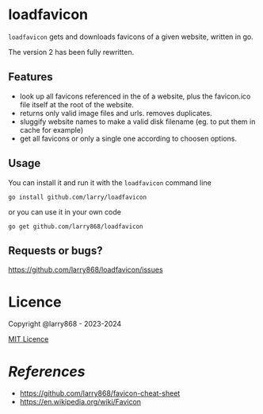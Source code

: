 # loadfavicon

`loadfavicon` gets and downloads favicons of a given website, written in go.

The version 2 has been fully rewritten.

## Features

- look up all favicons referenced in the <head><link> of a website, plus the favicon.ico file itself at the root of the website.
- returns only valid image files and urls. removes duplicates.
- sluggify website names to make a valid disk filename (eg. to put them in cache for example)
- get all favicons or only a single one according to choosen options.

## Usage

You can install it and run it with the `loadfavicon` command line

```
go install github.com/larry/loadfavicon
```

or you can use it in your own code

```
go get github.com/larry868/loadfavicon
```


## Requests or bugs?

https://github.com/larry868/loadfavicon/issues

# Licence

Copyright @larry868 - 2023-2024

[MIT Licence](LICENCE)

# _References_

- https://github.com/larry868/favicon-cheat-sheet
- https://en.wikipedia.org/wiki/Favicon

